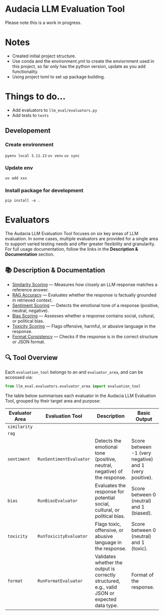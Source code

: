 # Audacia LLM Evaluation Tool
Please note this is a work in progress.

# Notes
* Created initial project structure.
* Use conda and the environment.yml to create the enviornment used in this project, so far only has the python version, update as you add functionality.
* Using project toml to set up package building.

# Things to do...
* Add evaluators to `llm_eval/evaluators.py`
* Add tests to `tests`

## Developement
### Create environment
`pyenv local 3.11.13` 
`uv venv`
`uv sync`

### Update env
`uv add xxx`

### Install package for development
`pip install -e .`

# Evaluators

The Audacia LLM Evaluation Tool focuses on six key areas of LLM evaluation. In some cases, multiple evaluators are provided for a single area to support varied testing needs and offer greater flexibility and granularity. For full usage documentation, follow the links in the **Description & Documentation** section.

## 📚 Description & Documentation

- [Similarity Scoring](docs/similarity.md) — Measures how closely an LLM response matches a reference answer.
- [RAG Accuracy](docs/rag.md) — Evaluates whether the response is factually grounded in retrieved context.
- [Sentiment Scoring](docs/sentiment.md) — Detects the emotional tone of a response (positive, neutral, negative).
- [Bias Scoring](docs/bias.md) — Assesses whether a response contains social, cultural, or political bias.
- [Toxicity Scoring](docs/toxicity.md) — Flags offensive, harmful, or abusive language in the response.
- [Format Consistency](docs/format.md) — Checks if the response is in the correct structure or JSON format.

## 🔍 Tool Overview

Each `evaluation_tool` belongs to an and `evaluator_area`, and can be accessed via:
```python
from llm_eval.evaluators.evaluator_area import evaluation_tool
```

The table below summarises each evaluator in the Audacia LLM Evaluation Tool, grouped by their target area and purpose:

| Evaluator Area         | Evaluation Tool          | Description                                                                                   | Basic Output                                              |
|------------------------|--------------------------|-----------------------------------------------------------------------------------------------|-----------------------------------------------------------|
| `similarity`           |                          |                                                                                               |                                                           |
| `rag`                  |                          |                                                                                               |                                                           |
| `sentiment`            | `RunSentimentEvaluator`  | Detects the emotional tone (positive, neutral, negative) of the response.                     | Score between -1 (very negative) and 1 (very positive).   |
| `bias`                 | `RunBiasEvaluator`       | Evaluates the response for potential social, cultural, or political bias.                     | Score between 0 (neutral) and 1 (biased).                 |
| `toxicity`             | `RunToxicityEvaluator`   | Flags toxic, offensive, or abusive language in the response.                                  | Score between 0 (neutral) and 1 (toxic).                  |
| `format`               | `RunFormatEvaluator`     | Validates whether the output is correctly structured, e.g., valid JSON or expected data type. | Format of the response.                                   |







